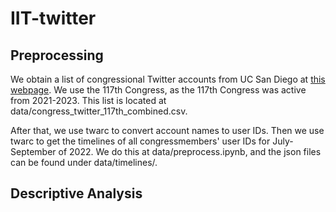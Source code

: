 # IIT-twitter

## Preprocessing
We obtain a list of congressional Twitter accounts from UC San Diego at [this webpage](https://ucsd.libguides.com/congress_twitter). We use the 117th Congress, as the 117th Congress was active from 2021-2023. This list is located at data/congress_twitter_117th_combined.csv.

After that, we use twarc to convert account names to user IDs. Then we use twarc to get the timelines of all congressmembers' user IDs for July-September of 2022. We do this at data/preprocess.ipynb, and the json files can be found under data/timelines/.

## Descriptive Analysis
